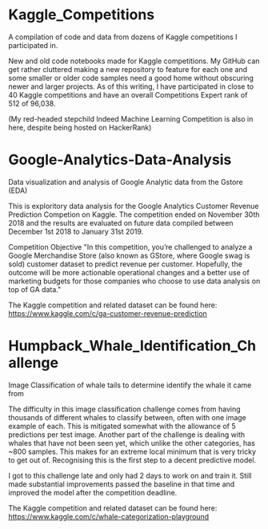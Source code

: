 # Kaggle_Competitions
A compilation of code and data from dozens of Kaggle competitions I participated in.

New and old code notebooks made for Kaggle competitions. My GitHub can get rather cluttered making a new repository to feature for each one and some smaller or older code samples need a good home without obscuring newer and larger projects. As of this writing, I have participated in close to 40 Kaggle competitions and have an overall Competitions Expert rank of 512 of 96,038. 

(My red-headed stepchild Indeed Machine Learning Competition is also in here, despite being hosted on HackerRank)

# Google-Analytics-Data-Analysis
Data visualization and analysis of Google Analytic data from the Gstore (EDA)

This is exploritory data analysis for the Google Analytics Customer Revenue Prediction Competion on Kaggle. The competition ended on November 30th 2018 and the results are evaluated on future data compiled between December 1st 2018 to January 31st 2019.

Competition Objective
"In this competition, you’re challenged to analyze a Google Merchandise Store (also known as GStore, where Google swag is sold) customer dataset to predict revenue per customer. Hopefully, the outcome will be more actionable operational changes and a better use of marketing budgets for those companies who choose to use data analysis on top of GA data."

The Kaggle competition and related dataset can be found here: https://www.kaggle.com/c/ga-customer-revenue-prediction

# Humpback_Whale_Identification_Challenge
Image Classification of whale tails to determine identify the whale it came from

The difficulty in this image classification challenge comes from having thousands of different whales to classify between, often with one image example of each. This is mitigated somewhat with the allowance of 5 predictions per test image. Another part of the challenge is dealing with whales that have not been seen yet, which unlike the other categories, has ~800 samples. This makes for an extreme local minimum that is very tricky to get out of. Recognising this is the first step to a decent predictive model.

I got to this challenge late and only had 2 days to work on and train it. Still made substantial improvements passed the baseline in that time and improved the model after the competition deadline.

The Kaggle competition and related dataset can be found here: https://www.kaggle.com/c/whale-categorization-playground

